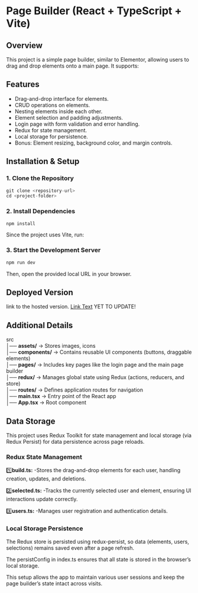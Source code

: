 # Page Builder (React + TypeScript + Vite)


## Overview 

This project is a simple page builder, similar to Elementor, allowing users to drag and drop elements onto a main page. It supports:

## Features
- Drag-and-drop interface for elements.
- CRUD operations on elements.
- Nesting elements inside each other.
- Element selection and padding adjustments.
- Login page with form validation and error handling.
- Redux for state management.
- Local storage for persistence.
- Bonus: Element resizing, background color, and margin controls.


## Installation & Setup

### 1. Clone the Repository

```js
git clone <repository-url>
cd <project-folder>
```

### 2. Install Dependencies

```js
npm install
```
Since the project uses Vite, run:

### 3. Start the Development Server

```js
npm run dev
```

Then, open the provided local URL in your browser.




## Deployed Version

link to the hosted version. 
[Link Text](https://builder-virid.vercel.app/)   YET TO UPDATE!


## Additional Details

src  
│── **assets/** → Stores images, icons  
│── **components/** → Contains reusable UI components (buttons, draggable elements)  
│── **pages/** → Includes key pages like the login page and the main page builder  
│── **redux/** → Manages global state using Redux (actions, reducers, and store)  
│── **routes/** → Defines application routes for navigation  
│── **main.tsx** → Entry point of the React app  
│── **App.tsx** → Root component  


## Data Storage

This project uses Redux Toolkit for state management and local storage (via Redux Persist) for data persistence across page reloads.

### Redux State Management

:one:**build.ts:**    -Stores the drag-and-drop elements for each user, handling creation, updates, and deletions.

:two:**selected.ts:** -Tracks the currently selected user and element, ensuring UI interactions update correctly.

:three:**users.ts:** -Manages user registration and authentication details.


### Local Storage Persistence

The Redux store is persisted using redux-persist, so data (elements, users, selections) remains saved even after a page refresh.

The persistConfig in index.ts ensures that all state is stored in the browser’s local storage.



This setup allows the app to maintain various user sessions and keep the page builder’s state intact across visits.
